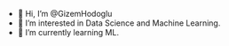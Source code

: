 - 👋 Hi, I’m @GizemHodoglu
- 👀 I’m interested in Data Science and Machine Learning.
- 🌱 I’m currently learning ML.


<!---
GizemHodoglu/GizemHodoglu is a ✨ special ✨ repository because its `README.md` (this file) appears on your GitHub profile.
You can click the Preview link to take a look at your changes.
--->
